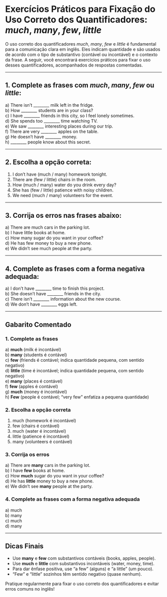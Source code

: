 
# Exercícios Práticos para Fixação do Uso Correto dos Quantificadores: *much*, *many*, *few*, *little*

O uso correto dos quantificadores *much*, *many*, *few* e *little* é fundamental para a comunicação clara em inglês. Eles indicam quantidade e são usados de acordo com o tipo de substantivo (contável ou incontável) e o contexto da frase. A seguir, você encontrará exercícios práticos para fixar o uso desses quantificadores, acompanhados de respostas comentadas.

---

## 1. Complete as frases com *much*, *many*, *few* ou *little*:

a) There isn’t ________ milk left in the fridge.  
b) How ________ students are in your class?  
c) I have ________ friends in this city, so I feel lonely sometimes.  
d) She spends too ________ time watching TV.  
e) We saw ________ interesting places during our trip.  
f) There are very ________ apples on the table.  
g) He doesn’t have ________ money.  
h) ________ people know about this secret.

---

## 2. Escolha a opção correta:

1. I don’t have (much / many) homework tonight.  
2. There are (few / little) chairs in the room.  
3. How (much / many) water do you drink every day?  
4. She has (few / little) patience with noisy children.  
5. We need (much / many) volunteers for the event.

---

## 3. Corrija os erros nas frases abaixo:

a) There are much cars in the parking lot.  
b) I have little books at home.  
c) How many sugar do you want in your coffee?  
d) He has few money to buy a new phone.  
e) We didn’t see much people at the party.

---

## 4. Complete as frases com a forma negativa adequada:

a) I don’t have ________ time to finish this project.  
b) She doesn’t have ________ friends in the city.  
c) There isn’t ________ information about the new course.  
d) We don’t have ________ eggs left.

---

## Gabarito Comentado

### 1. Complete as frases

a) **much** (milk é incontável)  
b) **many** (students é contável)  
c) **few** (friends é contável; indica quantidade pequena, com sentido negativo)  
d) **little** (time é incontável; indica quantidade pequena, com sentido negativo)  
e) **many** (places é contável)  
f) **few** (apples é contável)  
g) **much** (money é incontável)  
h) **Few** (people é contável; “very few” enfatiza a pequena quantidade)

### 2. Escolha a opção correta

1. much (homework é incontável)  
2. few (chairs é contável)  
3. much (water é incontável)  
4. little (patience é incontável)  
5. many (volunteers é contável)

### 3. Corrija os erros

a) There are **many** cars in the parking lot.  
b) I have **few** books at home.  
c) How **much** sugar do you want in your coffee?  
d) He has **little** money to buy a new phone.  
e) We didn’t see **many** people at the party.

### 4. Complete as frases com a forma negativa adequada

a) much  
b) many  
c) much  
d) many

---

## Dicas Finais

- Use **many** e **few** com substantivos contáveis (books, apples, people).
- Use **much** e **little** com substantivos incontáveis (water, money, time).
- Para dar ênfase positiva, use “a few” (alguns) e “a little” (um pouco).
- “Few” e “little” sozinhos têm sentido negativo (quase nenhum).

Pratique regularmente para fixar o uso correto dos quantificadores e evitar erros comuns no inglês!
```
